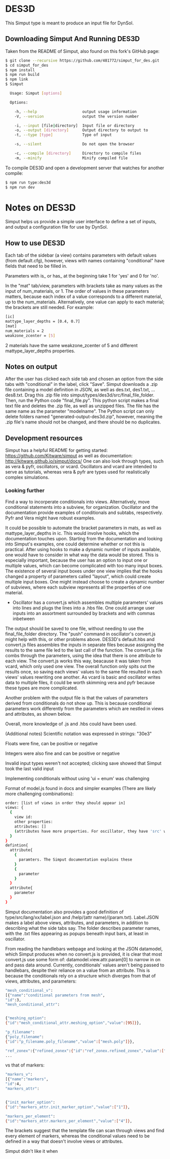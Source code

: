 # DES3D

This Simput type is meant to produce an input file for DynSol.

## Downloading Simput And Running DES3D

 Taken from the README of Simput, also found on this fork's GitHub page:
 
```sh
$ git clone --recursive https://github.com/481772/simput_for_des.git
$ cd simput_for_des
$ npm install
$ npm run build
$ npm link
$ Simput

  Usage: Simput [options]

  Options:

    -h, --help                    output usage information
    -V, --version                 output the version number

    -i, --input [file|directory]  Input file or directory
    -o, --output [directory]      Output directory to output to
    -t, --type [type]             Type of input

    -s, --silent                  Do not open the browser

    -c, --compile [directory]     Directory to compile files
    -m, --minify                  Minify compiled file
```

To compile DES3D and open a development server that watches for another compile:

```sh
$ npm run type:des3d
$ npm run dev
```

# Notes on DES3D

Simput helps us provide a simple user interface to define a set of inputs, and output a configuration file for use by DynSol.

## How to use DES3D 

Each tab of the sidebar (a view) contains parameters with default values (from default.cfg), however, views with names containing "conditional" have fields that need to be filled in.

Parameters with is_ or has_ at the beginning take 1 for 'yes' and 0 for 'no'.

In the "mat" tab/view, parameters with brackets take as many values as the input of num_materials, or 1. The order of values in these parameters matters, because each index of a value
corresponds to a different material, up to the num_materials. Alternatively, one value can apply to each material; the brackets are still needed. For example:

```sh
[ic]
mattype_layer_depths = [0.4, 0.7]
[mat]
num_materials = 2
weakzone_zcenter = [5]
```

2 materials have the same weakzone_zcenter of 5 and different mattype_layer_depths properties. 


## Notes on output 
After the user has clicked each side tab and chosen an option from the side tabs with "conditional" in the label, click "Save". Simput downloads a .zip file containing a model definition in JSON, as well as des.txt, des1.txt, ... des8.txt. Drag this .zip file into simput/types/des3d/src/final_file_folder. Then, run the Python code "final_file.py". This python script makes a final text file and deletes the .zip file, as well as unzipped files. The file has the same name as the parameter "modelname". The Python script can only delete folders named "generated-output-des3d.zip", however, meaning the .zip file's name should not be changed, and there should be no duplicates.


## Development resources 
Simput has a helpful README for getting started: https://github.com/Kitware/simput
as well as documentation: http://kitware.github.io/simput/docs/
One can also look through types, such as vera & pyfr, oscillators, or vcard. Oscillators
and vcard are intended to serve as tutorials, whereas vera & pyfr are types used for realistically complex simulations.

### Looking further
Find a way to incorperate conditionals into views. Alternatively, move conditional statements into a subview, for organization. Oscillator and the documentation provide examples of conditionals and subtabs, respectively. Pyfr and Vera might have robust examples.

It could be possible to automate the bracket parameters in mats, as well as mattype_layer_depths in ic. This would involve hooks, which the documentation touches upon. Starting from the documentation and looking into Simput's examples, one could determine whether or not this is practical. After using hooks to make a dynamic number of inputs available, one would have to consider in what way the data would be stored. This is especially important, because the user has an option to input one or multiple values, which can become complicated with too many input boxes. The existence of several input boxes under one view implies that the hooks changed a property of parameters called "layout", which could create multiple input boxes. One might instead choose to create a dynamic number of subviews, where each subview represents all the properties of one material.
- Oscillator has a convert.js which assembles multiple parameters' values into lines and plugs the lines into a .hbs file. One could arrange user inputs into an assortment surrounded by brackets and with commas inbetween 


The output should be saved to one file, without needing to use the final_file_folder directory. The "push" command in oscillator's convert.js might help with this, or other problems above. DES3D's default.hbs and convert.js files assembles the inputs in separate files because assigning the results to the same file led to the last call of the function. The convert.js file combs through the parameters, using the idea that there is one attribute to each view. The convert.js works this way, beacause it was taken from vcard, which only used one view. The overall function only spits out the results once, so saving each views' values to the same file resulted in each views' values rewriting one another. As vcard is basic and oscillator writes data to multiple files, it could be worth skimming vera and pyfr because these types are more complicated.

Another problem with the output file is that the values of parameters derived from conditionals do not show up. This is because conditional parameters work differently from the parameters which are nestled in views and attributes, as shown below. 

Overall, more knowledge of .js and .hbs could have been used.

(Additional notes)
Scientific notation was expressed in strings: "30e3" 

Floats were fine, can be positive or negative

Integers were also fine and can be positive or negative

Invalid input types weren't not accepted; clicking save showed that Simput took the last valid input

Implementing conditionals without using 'ui = enum' was challenging

Format of model.js found in docs and simpler examples (There are likely more challenging combinations):

```sh
order: [list of views in order they should appear in]
views: {
  {
    view id:
    other properties:
    attributes: []
    (attributes have more properties. For oscillator, they have 'src' which is related to output and hooks)
  }
}
defintion{
  attribute{
    {
      paramters. The Simput documentation explains these
    }
    {
      parameter
    }
  }
  attribute{
    parameter
  }
}
```

Simput documentation also provides a good definition of type/src/lang/xx/label.json and /help/(attr name)/(param.txt). Label.JSON makes a label above views, attributes, and parameters, in addition to describing what the side tabs say. The folder describes parameter names, with the .txt files appearing as popups beneath input bars, at least in oscillator.

From reading the handlebars webpage and looking at the JSON datamodel, which Simput produces when no convert.js is provided, it is clear that most convert.js use some form of: datamodel.view.attr.param[0] to narrow in on and pass data around. Currently, conditionals' values aren't being passed to handlebars, despite their reliance on a value from an attribute. This is because the conditionals rely on a structure which diverges from that of views, attributes, and parameters:

```sh
"mesh_conditional_v":
[{"name":"conditional parameters from mesh",
"id":3,
"mesh_conditional_attr":


{"meshing_option":
{"id":"mesh_conditional_attr.meshing_option","value":[95]}},

"p_filename":
{"poly_filename":
{"id":"p_filename.poly_filename","value":["mesh.poly"]}},

"ref_zonex":{"refined_zonex":{"id":"ref_zonex.refined_zonex","value":["[0.4, 0.6]"]}},
...
```
vs that of markers:

```sh
"markers_v":
[{"name":"markers",
"id":4,
"markers_attr":


{"init_marker_option":
{"id":"markers_attr.init_marker_option","value":["1"]},

"markers_per_element":
{"id":"markers_attr.markers_per_element","value":["4"]},
```

The brackets suggest that the template file can scan through views and find every element of markers, whereas the conditional values need to be defined in a way that doesn't involve views or attributes.

Simput didn't like it when 